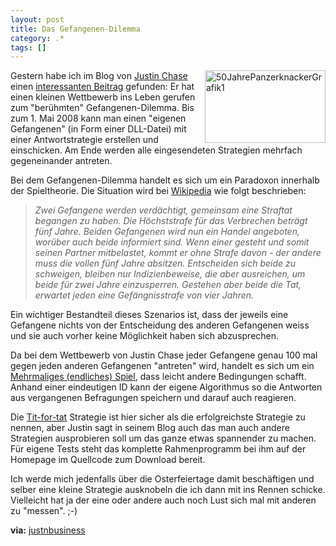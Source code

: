 ```yaml
---
layout: post
title: Das Gefangenen-Dilemma
category: .*
tags: []
---
```

<p><img style="border-right: 0px; border-top: 0px; margin: 0px 0px 0px 10px; border-left: 0px; border-bottom: 0px" src="http://anheledirwp.blob.core.windows.net/wordpress/2008/03/50JahrePanzerknackerGrafik1_3.jpg" border="0" alt="50JahrePanzerknackerGrafik1" width="193" height="116" align="right" /> Gestern habe ich im Blog von <a href="http://www.justnbusiness.com/Default.aspx" target="_blank">Justin Chase</a> einen <a href="http://www.justnbusiness.com/Blogs/Prisoner's_Dilemma_.NET.aspx" target="_blank">interessanten Beitrag</a> gefunden: Er hat einen kleinen Wettbewerb ins Leben gerufen zum "ber&uuml;hmten" Gefangenen-Dilemma. Bis zum 1. Mai 2008 kann man einen "eigenen Gefangenen" (in Form einer DLL-Datei) mit einer Antwortstrategie erstellen und einschicken. Am Ende werden alle eingesendeten Strategien mehrfach gegeneinander antreten.</p>
<p>Bei dem Gefangenen-Dilemma handelt es sich um ein Paradoxon innerhalb der Spieltheorie. Die Situation wird bei <a href="http://de.wikipedia.org/wiki/Gefangenen-Dilemma" target="_blank">Wikipedia</a> wie folgt beschrieben:</p>
<blockquote>
<p><em>Zwei Gefangene werden verd&auml;chtigt, gemeinsam eine Straftat begangen zu haben. Die H&ouml;chststrafe f&uuml;r das Verbrechen betr&auml;gt f&uuml;nf Jahre. Beiden Gefangenen wird nun ein Handel angeboten, wor&uuml;ber auch beide informiert sind. Wenn einer gesteht und somit seinen Partner mitbelastet, kommt er ohne Strafe davon - der andere muss die vollen f&uuml;nf Jahre absitzen. Entscheiden sich beide zu schweigen, bleiben nur Indizienbeweise, die aber ausreichen, um beide f&uuml;r zwei Jahre einzusperren. Gestehen aber beide die Tat, erwartet jeden eine Gef&auml;ngnisstrafe von vier Jahren.</em></p>
</blockquote>
<p>Ein wichtiger Bestandteil dieses Szenarios ist, dass der jeweils eine Gefangene nichts von der Entscheidung des anderen Gefangenen weiss und sie auch vorher keine M&ouml;glichkeit haben sich abzusprechen.</p>
<p>Da bei dem Wettbewerb von Justin Chase jeder Gefangene genau 100 mal gegen jeden anderen Gefangenen "antreten" wird, handelt es sich um ein <a href="http://de.wikipedia.org/wiki/Gefangenen-Dilemma#Mehrmaliges_.28endliches.29_Spiel" target="_blank">Mehrmaliges (endliches) Spiel</a>, dass leicht andere Bedingungen schafft. Anhand einer eindeutigen ID kann der eigene Algorithmus so die Antworten aus vergangenen Befragungen speichern und darauf auch reagieren.</p>
<p>Die <a href="http://de.wikipedia.org/wiki/Tit-for-tat" target="_blank">Tit-for-tat</a> Strategie ist hier sicher als die erfolgreichste Strategie zu nennen, aber Justin sagt in seinem Blog auch das man auch andere Strategien ausprobieren soll um das ganze etwas spannender zu machen. F&uuml;r eigene Tests steht das komplette Rahmenprogramm bei ihm auf der Homepage im Quellcode zum Download bereit.</p>
<p>Ich werde mich jedenfalls &uuml;ber die Osterfeiertage damit besch&auml;ftigen und selber eine kleine Strategie ausknobeln die ich dann mit ins Rennen schicke. Vielleicht hat ja der eine oder andere auch noch Lust sich mal mit anderen zu "messen". ;-)</p>
<p><strong>via:</strong> <a href="http://www.justnbusiness.com/Blogs/Prisoner's_Dilemma_.NET.aspx" target="_blank">justnbusiness</a></p>
